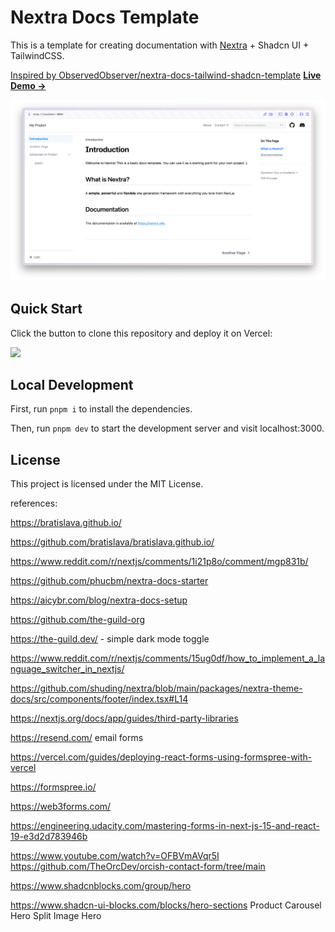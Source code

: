 # Nextra Docs Template

This is a template for creating documentation with [Nextra](https://nextra.site) + Shadcn UI + TailwindCSS.

[Inspired by ObservedObserver/nextra-docs-tailwind-shadcn-template](https://github.com/ObservedObserver/nextra-docs-tailwind-shadcn-template/)
[**Live Demo →**](https://nextra-docs-template.vercel.app)

[![](.github/screenshot.png)](https://nextra-docs-template.vercel.app)

## Quick Start

Click the button to clone this repository and deploy it on Vercel:

[![](https://vercel.com/button)](https://vercel.com/new/clone?s=https%3A%2F%2Fgithub.com%2Fshuding%2Fnextra-docs-template&showOptionalTeamCreation=false)

## Local Development

First, run `pnpm i` to install the dependencies.

Then, run `pnpm dev` to start the development server and visit localhost:3000.

## License

This project is licensed under the MIT License.

references:

https://bratislava.github.io/

https://github.com/bratislava/bratislava.github.io/

https://www.reddit.com/r/nextjs/comments/1i21p8o/comment/mgp831b/

https://github.com/phucbm/nextra-docs-starter

https://aicybr.com/blog/nextra-docs-setup

https://github.com/the-guild-org

https://the-guild.dev/ - simple dark mode toggle

https://www.reddit.com/r/nextjs/comments/15ug0df/how_to_implement_a_language_switcher_in_nextjs/

https://github.com/shuding/nextra/blob/main/packages/nextra-theme-docs/src/components/footer/index.tsx#L14

https://nextjs.org/docs/app/guides/third-party-libraries

https://resend.com/ email forms

https://vercel.com/guides/deploying-react-forms-using-formspree-with-vercel

https://formspree.io/

https://web3forms.com/

https://engineering.udacity.com/mastering-forms-in-next-js-15-and-react-19-e3d2d783946b

https://www.youtube.com/watch?v=OFBVmAVqr5I https://github.com/TheOrcDev/orcish-contact-form/tree/main

https://www.shadcnblocks.com/group/hero

https://www.shadcn-ui-blocks.com/blocks/hero-sections
Product Carousel Hero
Split Image Hero